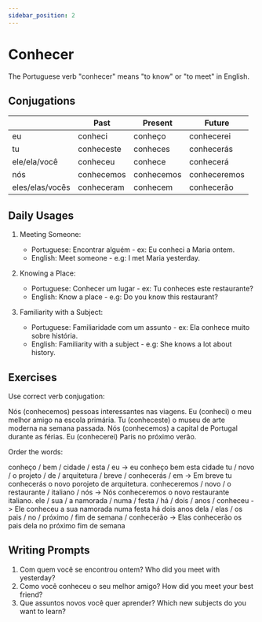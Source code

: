```yaml
---
sidebar_position: 2
---
```


# Conhecer

The Portuguese verb "conhecer" means "to know" or "to meet" in English.

## Conjugations

|                 | Past       | Present    | Future       |
| --------------- | ---------- | ---------- | ------------ |
| eu              | conheci    | conheço    | conhecerei   |
| tu              | conheceste | conheces   | conhecerás   |
| ele/ela/você    | conheceu   | conhece    | conhecerá    |
| nós             | conhecemos | conhecemos | conheceremos |
| eles/elas/vocês | conheceram | conhecem   | conhecerão   |

## Daily Usages

1. Meeting Someone:

   - Portuguese: Encontrar alguém - ex: Eu conheci a Maria ontem.
   - English: Meet someone - e.g: I met Maria yesterday.

2. Knowing a Place:

   - Portuguese: Conhecer um lugar - ex: Tu conheces este restaurante?
   - English: Know a place - e.g: Do you know this restaurant?

3. Familiarity with a Subject:

   - Portuguese: Familiaridade com um assunto - ex: Ela conhece muito sobre história.
   - English: Familiarity with a subject - e.g: She knows a lot about history.

## Exercises

Use correct verb conjugation:

Nós (conhecemos) pessoas interessantes nas viagens.
Eu (conheci) o meu melhor amigo na escola primária.
Tu (conheceste) o museu de arte moderna na semana passada.
Nós (conhecemos) a capital de Portugal durante as férias.
Eu (conhecerei) Paris no próximo verão.

Order the words:

conheço / bem / cidade / esta / eu -> eu conheço bem esta cidade
tu / novo / o projeto / de / arquitetura / breve / conhecerás / em -> Em breve tu conhecerás o novo porojeto de arquitetura.
conheceremos / novo / o restaurante / italiano / nós -> Nós conheceremos o novo restaurante italiano.
ele / sua / a namorada / numa / festa / há / dois / anos / conheceu -> Ele conheceu a sua namorada numa festa há dois anos
dela / elas / os pais / no / próximo / fim de semana / conhecerão -> Elas conhecerão os pais dela no próximo fim de semana

## Writing Prompts

1. Com quem você se encontrou ontem? Who did you meet with yesterday?
2. Como você conheceu o seu melhor amigo? How did you meet your best friend?
3. Que assuntos novos você quer aprender? Which new subjects do you want to learn?
